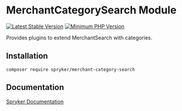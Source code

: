 # MerchantCategorySearch Module
[![Latest Stable Version](https://poser.pugx.org/spryker/merchant-category-search/v/stable.svg)](https://packagist.org/packages/spryker/merchant-category-search)
[![Minimum PHP Version](https://img.shields.io/badge/php-%3E%3D%207.4-8892BF.svg)](https://php.net/)

Provides plugins to extend MerchantSearch with categories.

## Installation

```
composer require spryker/merchant-category-search
```

## Documentation

[Spryker Documentation](https://documentation.spryker.com/module_guide/overview.htm)
